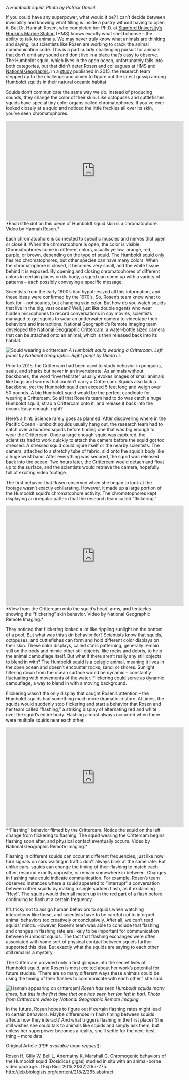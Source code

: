 *A Humboldt squid. Photo by Patrick Daniel.*

If you could have any superpower, what would it be? I can’t decide between invisibility and knowing what filling is inside a pastry without having to open it. But Dr. Hannah Rosen, who completed her Ph.D. at [Stanford University’s Hopkins Marine Station](http://hopkinsmarinestation.stanford.edu/) (HMS) knows exactly what she’d choose – the ability to talk to animals. We may never truly know what animals are thinking and saying, but scientists like Rosen are working to crack the animal communication code. This is a particularly challenging pursuit for animals that don’t emit any sound and don’t live in a place that’s easy to observe. The Humboldt squid, which lives in the open ocean, unfortunately falls into both categories, but that didn’t deter Rosen and colleagues at HMS and [National Geographic](http://www.nationalgeographic.com/). In a [study](http://jeb.biologists.org/content/218/2/265) published in 2015, the research team stepped up to the challenge and aimed to figure out the latest gossip among Humboldt squids in their natural oceanic habitat.

Squids don’t communicate the same way we do. Instead of producing sounds, they change the color of their skin. Like octopuses and cuttlefishes, squids have special tiny color organs called chromatophores. If you’ve ever looked closely at a squid and noticed the little freckles all over its skin, you’ve seen chromatophores.

<iframe width="560" height="315"
alt="Video of waves of chromatophore activity on a patch of squid skin"
src="https://www.youtube.com/embed/1E3o2lLq5ek?loop=1&playlist=1E3o2lLq5ek"
frameborder="0" allowfullscreen></iframe>
*Each little dot on this piece of Humboldt squid skin is a chromatophore. Video by Hannah Rosen.*

Each chromatophore is connected to specific muscles and nerves that open or close it. When the chromatophore is open, the color is visible. Chromatophores come in different colors, usually yellow, orange, red, purple, or brown, depending on the type of squid. The Humboldt squid only has red chromatophores, but other species can have many colors. When the chromatophore is closed, it becomes very small, and the white tissue behind it is exposed. By opening and closing chromatophores of different colors in certain places on its body, a squid can come up with a variety of patterns – each possibly conveying a specific message.

Scientists from the early 1900’s had hypothesized all this information, and these ideas were confirmed by the 1970’s. So, Rosen’s team knew what to look for – not sounds, but changing skin color. But how do you watch squids that live in the big, vast ocean? Well, just like double agents who wear hidden microphones to record conversations in spy movies, scientists managed to get squids to wear an underwater camera to videotape their behaviors and interactions. National Geographic’s Remote Imaging team developed the [National Geographic Crittercam](http://animals.nationalgeographic.com/animals/crittercam/), a water-bottle sized camera that can be attached onto an animal, which is then released back into its habitat.

![Squid wearing a crittercam](./images/Crittercam2panel.jpg)
*A Humboldt squid wearing a Crittercam. Left panel by National Geographic. Right panel by Diana Li.*

Prior to 2015, the Crittercam had been used to study behavior in penguins, seals, and sharks but never in an invertebrate. As animals without backbones, the word “invertebrate” usually evokes images of small animals like bugs and worms that couldn’t carry a Crittercam. Squids also lack a backbone, yet the Humboldt squid can exceed 5 feet long and weigh over 50 pounds. A big Humboldt squid would be the perfect candidate for wearing a Crittercam. So all that Rosen’s team had to do was catch a huge Humboldt squid, strap a Crittercam onto it, and release it back into the ocean. Easy enough, right?

Here’s a hint: Science rarely goes as planned. After discovering where in the Pacific Ocean Humboldt squids usually hang out, the research team had to catch over a hundred squids before finding one that was big enough to wear the Crittercam. Once a large enough squid was captured, the scientists had to work quickly to attach the camera before the squid got too stressed. A stressed squid could injure itself or the nearby scientists. The camera, attached to a stretchy tube of fabric, slid onto the squid’s body like a huge wrist band. After everything was secured, the squid was released back into the ocean. Two hours later, the Crittercam would detach and float up to the surface, and the scientists would retrieve the camera, hopefully full of exciting video footage.

The first behavior that Rosen observed when she began to look at the footage wasn’t exactly exhilarating. However, it made up a large portion of the Humboldt squid’s chromatophore activity. The chromatophores kept displaying an irregular pattern that the research team called “flickering.”

<iframe width="560" height="315"
alt="Crittercam video of a Humboldt squid flickering"
src="https://www.youtube.com/embed/Ru9cHSmMKz0?loop=1&playlist=Ru9cHSmMKz0"
frameborder="0" allowfullscreen></iframe>
*View from the Crittercam onto the squid’s head, arms, and tentacles showing the “flickering” skin behavior. Video by National Geographic Remote Imaging.*

They noticed that flickering looked a lot like rippling sunlight on the bottom of a pool. But what was this skin behavior for? Scientists know that squids, octopuses, and cuttlefishes can form and hold different color displays on their skin. These color displays, called static patterning, generally remain still on the body and mimic other still objects, like rocks and debris, to help the animal camouflage itself. But what if there aren’t really any still objects to blend in with? The Humboldt squid is a pelagic animal, meaning it lives in the open ocean and doesn’t encounter rocks, sand, or shores. Sunlight filtering down from the ocean surface would be dynamic – constantly fluctuating with movements of the water. Flickering could serve as dynamic camouflage, a way to blend in with a moving background.

Flickering wasn’t the only display that caught Rosen’s attention – the Humboldt squids had something much more dramatic in store. At times, the squids would suddenly stop flickering and start a behavior that Rosen and her team called “flashing,” a striking display of alternating red and white over the squid’s entire body. Flashing almost always occurred when there were multiple squids near each other.

<iframe width="560" height="315"
alt="Crittercam video of Humboldt squid communicating by 'flashing' each other!"
src="https://www.youtube.com/embed/Osvfr2DASWE?loop=1&playlist=Osvfr2DASWE"
frameborder="0" allowfullscreen></iframe>
*“Flashing” behavior filmed by the Crittercam. Notice the squid on the left change from flickering to flashing. The squid wearing the Crittercam begins flashing soon after, and physical contact eventually occurs. Video by National Geographic Remote Imaging.*

Flashing in different squids can occur at different frequencies, just like how turn signals on cars waiting in traffic don’t always blink at the same rate. But unlike cars, squids can change the timing of their flashing to match each other, respond exactly opposite, or remain somewhere in between. Changes in flashing rate could indicate communication. For example, Rosen’s team observed instances where a squid appeared to “interrupt” a conversation between other squids by making a single sudden flash, as if exclaiming “Hey!”. The squids would then all match up in the red part of a flash before continuing to flash at a certain frequency.

It’s tricky not to assign human behaviors to squids when watching interactions like these, and scientists have to be careful not to interpret animal behaviors too creatively or conclusively. After all, we can’t read squids’ minds. However, Rosen’s team was able to conclude that flashing and changes in flashing rate are likely to be important for communication between Humboldt squids. The fact that flashing exchanges were often associated with some sort of physical contact between squids further supported this idea. But exactly what the squids are saying to each other still remains a mystery.

The Crittercam provided only a first glimpse into the secret lives of Humboldt squid, and Rosen is most excited about her work’s potential for future studies. “There are so many different ways these animals could be using the timing of their flashes to communicate with each other,” she said.

![Hannah appearing on crittercam!](./images/HannahCC.png)
*Rosen has seen Humboldt squids many times, but this is the first time that one has seen her (on left in hat). Photo from Crittercam video by National Geographic Remote Imaging.*

In the future, Rosen hopes to figure out if certain flashing rates might lead to certain behaviors. Maybe differences in flash timing between squids affects how they interact? And what triggers flashing in the first place? She still wishes she could talk to animals like squids and simply ask them, but unless her superpower becomes a reality, she’ll settle for the next-best thing – more data.

Original Article (*PDF available upon request*):

Rosen H, Gilly W, Bell L, Abernathy K, Marshall G. Chromogenic behaviors of the Humboldt squid (Dosidicus gigas) studied in situ with an animal-borne video package. J Exp Biol. 2015;218(2):265-275. http://jeb.biologists.org/content/218/2/265.abstract.
